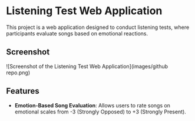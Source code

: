 # Listening Test Web Application

This project is a web application designed to conduct listening tests, where participants evaluate songs based on emotional reactions.

## Screenshot

![Screenshot of the Listening Test Web Application](images/github repo.png)


## Features

- **Emotion-Based Song Evaluation**: Allows users to rate songs on emotional scales from -3 (Strongly Opposed) to +3 (Strongly Present).

